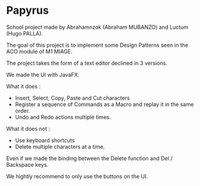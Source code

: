 # Papyrus

School project made by Abrahamnzok (Abraham MUBANZO) and Luctum (Hugo PALLA).

The goal of this project is to implement some Design Patterns seen in the ACO module of M1 MIAGE.

The project takes the form of a text editor declined in 3 versions.

We made the UI with JavaFX.

What it does :
- Insert, Select, Copy, Paste and Cut characters
- Register a sequence of Commands as a Macro and replay it in the same order.
- Undo and Redo actions multiple times.

What it does not :
- Use keyboard shortcuts
- Delete multiple characters at a time.

Even if we made the binding between the Delete function and Del / Backspace keys. 

We hightly recommend to only use the buttons on the UI.
